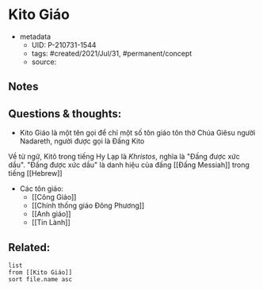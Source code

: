 # Kito Giáo

- metadata
	- UID: P-210731-1544
	- tags: #created/2021/Jul/31, #permanent/concept 
	- source: 

## Notes


## Questions & thoughts:
- Kito Giáo là một tên gọi để chỉ một số tôn giáo tôn thờ Chúa Giêsu người Nadareth, người được gọi là Đấng Kito

Về từ ngữ, Kitô trong tiếng Hy Lạp là _Khristos_, nghĩa là "Đấng được xức dầu". "Đấng được xức dầu" là danh hiệu của đấng [[Đấng Messiah]] trong tiếng [[Hebrew]]

- Các tôn giáo: 
	- [[Công Giáo]]
	- [[Chính thống giáo Đông Phương]]
	- [[Anh giáo]]
	- [[Tin Lành]]

## Related:
```dataview
list
from [[Kito Giáo]]
sort file.name asc
```